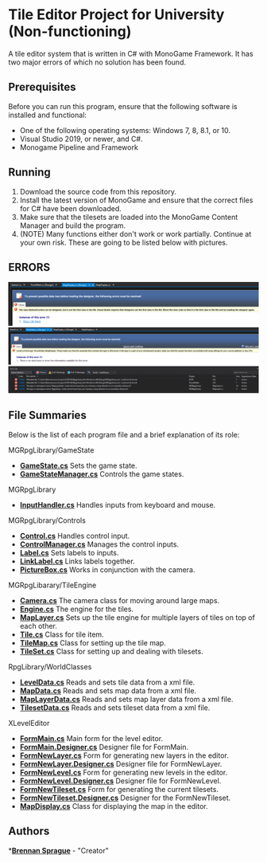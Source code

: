 # Tile Editor Project for University (Non-functioning)
A tile editor system that is written in C# with MonoGame Framework. It has two major errors of which no solution has been found. 

## Prerequisites
Before you can run this program, ensure that the following software is installed and functional:
* One of the following operating systems: Windows 7, 8, 8.1, or 10.
* Visual Studio 2019, or newer, and C#.
* Monogame Pipeline and Framework

## Running
1. Download the source code from this repository.
2. Install the latest version of MonoGame and ensure that the correct files for C# have been downloaded.
3. Make sure that the tilesets are loaded into the MonoGame Content Manager and build the program.
4. (NOTE) Many functions either don't work or work partially. Continue at your own risk. These are going to be listed below with pictures.

## ERRORS
![Error1](https://github.com/b-Sprague/UniTileEditor/blob/main/Error%20Pics/error1.PNG?raw=true)
![Error2](https://github.com/b-Sprague/UniTileEditor/blob/main/Error%20Pics/error2.PNG?raw=true)
![Error3](https://github.com/b-Sprague/UniTileEditor/blob/main/Error%20Pics/error3.PNG?raw=true)

## File Summaries
Below is the list of each program file and a brief explanation of its role:

MGRpgLibrary/GameState
* [__GameState.cs__](MGRpgLibrary/GameState.cs) Sets the game state.
* [__GameStateManager.cs__](MGRpgLibrary/GameStateManager.cs) Controls the game states.

MGRpgLibrary
* [__InputHandler.cs__](MGRpgLibrary/InputHandler.cs) Handles inputs from keyboard and mouse.

MGRpgLibrary/Controls
* [__Control.cs__](MGRpgLibrary/Controls/Control.cs) Handles control input.
* [__ControlManager.cs__](MGRpgLibrary/Controls/ControlManager.cs) Manages the control inputs.
* [__Label.cs__](MGRpgLibrary/Controls/Label.cs) Sets labels to inputs.
* [__LinkLabel.cs__](MGRpgLibrary/Controls/LinkLabel.cs) Links labels together.
* [__PictureBox.cs__](MGRpgLibrary/Controls/PictureBox.cs) Works in conjunction with the camera.

MGRpgLibarary/TileEngine
* [__Camera.cs__](MGRpgLibrary/TileEngine/Camera.cs) The camera class for moving around large maps.
* [__Engine.cs__](MGRpgLibrary/TileEngine/Engine.cs) The engine for the tiles.
* [__MapLayer.cs__](MGRpgLibrary/TileEngine/MapLayer.cs) Sets up the tile engine for multiple layers of tiles on top of each other.
* [__Tile.cs__](MGRpgLibrary/TileEngine/Tile.cs) Class for tile item.
* [__TileMap.cs__](MGRpgLibrary/TileEngine/TileMap.cs) Class for setting up the tile map.
* [__TileSet.cs__](MGRpgLibrary/TileEngine/TileSet.cs) Class for setting up and dealing with tilesets.

RpgLibrary/WorldClasses
* [__LevelData.cs__](RpgLibrary/WorldClasses/LevelData.cs) Reads and sets tile data from a xml file.
* [__MapData.cs__](RpgLibrary/WorldClasses/MapData.cs) Reads and sets map data from a xml file.
* [__MapLayerData.cs__](RpgLibrary/WorldClasses/MapLayerData.cs) Reads and sets map layer data from a xml file.
* [__TilesetData.cs__](RpgLibrary/WorldClasses/TilesetData.cs) Reads and sets tileset data from a xml file.

XLevelEditor
* [__FormMain.cs__](XLevelEditor/FormMain.cs) Main form for the level editor.
* [__FormMain.Designer.cs__](XLevelEditor/FormMain.Designer.cs) Designer file for FormMain.
* [__FormNewLayer.cs__](XLevelEditor/FormNewLayer.cs) Form for generating new layers in the editor.
* [__FormNewLayer.Designer.cs__](XLevelEditor/FormNewLayer.Designer.cs) Designer file for FormNewLayer.
* [__FormNewLevel.cs__](XLevelEditor/FormNewLevel.cs) Form for generating new levels in the editor.
* [__FormNewLevel.Designer.cs__](XLevelEditor/FormNewLevel.Designer.cs) Designer file for FormNewLevel.
* [__FormNewTileset.cs__](XLevelEditor/FormNewTileset.cs) Form for generating the current tilesets.
* [__FormNewTileset.Designer.cs__](XLevelEditor/FormNewTileset.Designer.cs) Designer for the FormNewTileset.
* [__MapDisplay.cs__](XLevelEditor/MapDisplay.cs) Class for displaying the map in the editor.

## Authors
*[**Brennan Sprague**](https://github.com/b-Sprague) - "Creator"
